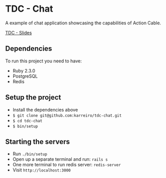 # TDC - Chat

A example of chat application showcasing the capabilities of Action Cable.

[TDC - Slides](https://github.com/karreiro/tdc-chat/raw/master/doc/action-cable-ruby-tdc-14-05-2016.pdf)

## Dependencies

To run this project you need to have:

* Ruby 2.3.0
* PostgreSQL
* Redis

## Setup the project

* Install the dependencies above
* `$ git clone git@github.com:karreiro/tdc-chat.git`
* `$ cd tdc-chat`
* `$ bin/setup`

## Starting the servers

* Run `./bin/setup`
* Open up a separate terminal and run: `rails s`
* One more terminal to run redis server: `redis-server`
* Visit `http://localhost:3000`
